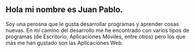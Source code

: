 ## Hola mi nombre es Juan Pablo.

Soy una perosna que le gusta desarrollar programas y aprender cosas nuevas. En mi camino del desarrollo me he encontrado con varios tipos de  programas (de Escritorio, Aplicaciones Móviles, entre otros) pero los que más me han gustado son las Aplicaciones Web.
